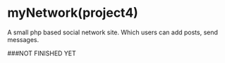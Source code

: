 # myNetwork(project4)
A small php based social network site. Which users can add posts, send messages.

###NOT FINISHED YET
